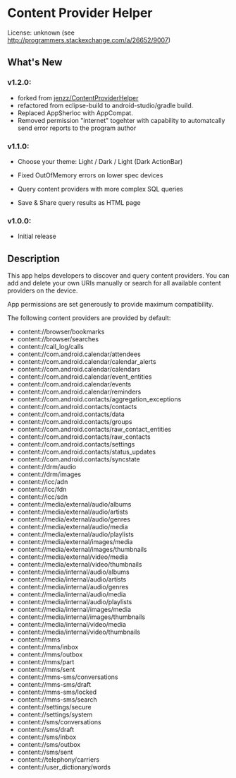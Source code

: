 Content Provider Helper
=======================

License: unknown (see http://programmers.stackexchange.com/a/26652/9007)

What's New
----------

### v1.2.0:

* forked from [jenzz/ContentProviderHelper](https://github.com/jenzz/ContentProviderHelper)
* refactored from eclipse-build to android-studio/gradle build.
* Replaced AppSherloc with AppCompat.
* Removed permission "internet" togehter with capability to automatcally send error reports to the program author 


### v1.1.0:

- Choose your theme: Light / Dark / Light (Dark ActionBar)

- Fixed OutOfMemory errors on lower spec devices

- Query content providers with more complex SQL queries

- Save & Share query results as HTML page

### v1.0.0:

- Initial release

Description
-----------

This app helps developers to discover and query content providers.
You can add and delete your own URIs manually or search for all available content providers on the device.

App permissions are set generously to provide maximum compatibility.

The following content providers are provided by default:

* content://browser/bookmarks
* content://browser/searches
* content://call_log/calls
* content://com.android.calendar/attendees
* content://com.android.calendar/calendar_alerts
* content://com.android.calendar/calendars
* content://com.android.calendar/event_entities
* content://com.android.calendar/events
* content://com.android.calendar/reminders
* content://com.android.contacts/aggregation_exceptions
* content://com.android.contacts/contacts
* content://com.android.contacts/data
* content://com.android.contacts/groups
* content://com.android.contacts/raw_contact_entities
* content://com.android.contacts/raw_contacts
* content://com.android.contacts/settings
* content://com.android.contacts/status_updates
* content://com.android.contacts/syncstate
* content://drm/audio
* content://drm/images
* content://icc/adn
* content://icc/fdn
* content://icc/sdn
* content://media/external/audio/albums
* content://media/external/audio/artists
* content://media/external/audio/genres
* content://media/external/audio/media
* content://media/external/audio/playlists
* content://media/external/images/media
* content://media/external/images/thumbnails
* content://media/external/video/media
* content://media/external/video/thumbnails
* content://media/internal/audio/albums
* content://media/internal/audio/artists
* content://media/internal/audio/genres
* content://media/internal/audio/media
* content://media/internal/audio/playlists
* content://media/internal/images/media
* content://media/internal/images/thumbnails
* content://media/internal/video/media
* content://media/internal/video/thumbnails
* content://mms
* content://mms/inbox
* content://mms/outbox
* content://mms/part
* content://mms/sent
* content://mms-sms/conversations
* content://mms-sms/draft
* content://mms-sms/locked
* content://mms-sms/search
* content://settings/secure
* content://settings/system
* content://sms/conversations
* content://sms/draft
* content://sms/inbox
* content://sms/outbox
* content://sms/sent
* content://telephony/carriers
* content://user_dictionary/words
